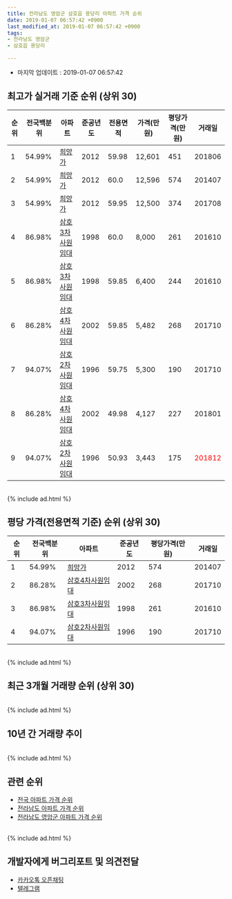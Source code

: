 ```yaml
---
title: 전라남도 영암군 삼호읍 용당리 아파트 가격 순위
date: 2019-01-07 06:57:42 +0900
last_modified_at: 2019-01-07 06:57:42 +0900
tags:
- 전라남도 영암군
- 삼호읍 용당리

---
```


* 마지막 업데이트 : 2019-01-07 06:57:42

## 최고가 실거래 기준 순위 (상위 30)


|순위|전국백분위|아파트|준공년도|전용면적|가격(만원)|평당가격(만원)|거래일|
|---|---|---|---|---|---|---|---|
|1|54.99%|[희망가](https://search.naver.com/search.naver?query=%EC%A0%84%EB%9D%BC%EB%82%A8%EB%8F%84+%EC%98%81%EC%95%94%EA%B5%B0+%EC%82%BC%ED%98%B8%EC%9D%8D+%EC%9A%A9%EB%8B%B9%EB%A6%AC+%ED%9D%AC%EB%A7%9D%EA%B0%80)|2012|59.98|12,601|451|201806|
|2|54.99%|[희망가](https://search.naver.com/search.naver?query=%EC%A0%84%EB%9D%BC%EB%82%A8%EB%8F%84+%EC%98%81%EC%95%94%EA%B5%B0+%EC%82%BC%ED%98%B8%EC%9D%8D+%EC%9A%A9%EB%8B%B9%EB%A6%AC+%ED%9D%AC%EB%A7%9D%EA%B0%80)|2012|60.0|12,596|574|201407|
|3|54.99%|[희망가](https://search.naver.com/search.naver?query=%EC%A0%84%EB%9D%BC%EB%82%A8%EB%8F%84+%EC%98%81%EC%95%94%EA%B5%B0+%EC%82%BC%ED%98%B8%EC%9D%8D+%EC%9A%A9%EB%8B%B9%EB%A6%AC+%ED%9D%AC%EB%A7%9D%EA%B0%80)|2012|59.95|12,500|374|201708|
|4|86.98%|[삼호3차사원임대](https://search.naver.com/search.naver?query=%EC%A0%84%EB%9D%BC%EB%82%A8%EB%8F%84+%EC%98%81%EC%95%94%EA%B5%B0+%EC%82%BC%ED%98%B8%EC%9D%8D+%EC%9A%A9%EB%8B%B9%EB%A6%AC+%EC%82%BC%ED%98%B83%EC%B0%A8%EC%82%AC%EC%9B%90%EC%9E%84%EB%8C%80)|1998|60.0|8,000|261|201610|
|5|86.98%|[삼호3차사원임대](https://search.naver.com/search.naver?query=%EC%A0%84%EB%9D%BC%EB%82%A8%EB%8F%84+%EC%98%81%EC%95%94%EA%B5%B0+%EC%82%BC%ED%98%B8%EC%9D%8D+%EC%9A%A9%EB%8B%B9%EB%A6%AC+%EC%82%BC%ED%98%B83%EC%B0%A8%EC%82%AC%EC%9B%90%EC%9E%84%EB%8C%80)|1998|59.85|6,400|244|201610|
|6|86.28%|[삼호4차사원임대](https://search.naver.com/search.naver?query=%EC%A0%84%EB%9D%BC%EB%82%A8%EB%8F%84+%EC%98%81%EC%95%94%EA%B5%B0+%EC%82%BC%ED%98%B8%EC%9D%8D+%EC%9A%A9%EB%8B%B9%EB%A6%AC+%EC%82%BC%ED%98%B84%EC%B0%A8%EC%82%AC%EC%9B%90%EC%9E%84%EB%8C%80)|2002|59.85|5,482|268|201710|
|7|94.07%|[삼호2차사원임대](https://search.naver.com/search.naver?query=%EC%A0%84%EB%9D%BC%EB%82%A8%EB%8F%84+%EC%98%81%EC%95%94%EA%B5%B0+%EC%82%BC%ED%98%B8%EC%9D%8D+%EC%9A%A9%EB%8B%B9%EB%A6%AC+%EC%82%BC%ED%98%B82%EC%B0%A8%EC%82%AC%EC%9B%90%EC%9E%84%EB%8C%80)|1996|59.75|5,300|190|201710|
|8|86.28%|[삼호4차사원임대](https://search.naver.com/search.naver?query=%EC%A0%84%EB%9D%BC%EB%82%A8%EB%8F%84+%EC%98%81%EC%95%94%EA%B5%B0+%EC%82%BC%ED%98%B8%EC%9D%8D+%EC%9A%A9%EB%8B%B9%EB%A6%AC+%EC%82%BC%ED%98%B84%EC%B0%A8%EC%82%AC%EC%9B%90%EC%9E%84%EB%8C%80)|2002|49.98|4,127|227|201801|
|9|94.07%|[삼호2차사원임대](https://search.naver.com/search.naver?query=%EC%A0%84%EB%9D%BC%EB%82%A8%EB%8F%84+%EC%98%81%EC%95%94%EA%B5%B0+%EC%82%BC%ED%98%B8%EC%9D%8D+%EC%9A%A9%EB%8B%B9%EB%A6%AC+%EC%82%BC%ED%98%B82%EC%B0%A8%EC%82%AC%EC%9B%90%EC%9E%84%EB%8C%80)|1996|50.93|3,443|175|<span style="color:red">201812</span>|


<br>
{% include ad.html %}
<br>

## 평당 가격(전용면적 기준) 순위 (상위 30)


|순위|전국백분위|아파트|준공년도|평당가격(만원)|거래일|
|---|---|---|---|---|---|
|1|54.99%|[희망가](https://search.naver.com/search.naver?query=%EC%A0%84%EB%9D%BC%EB%82%A8%EB%8F%84+%EC%98%81%EC%95%94%EA%B5%B0+%EC%82%BC%ED%98%B8%EC%9D%8D+%EC%9A%A9%EB%8B%B9%EB%A6%AC+%ED%9D%AC%EB%A7%9D%EA%B0%80)|2012|574|201407|
|2|86.28%|[삼호4차사원임대](https://search.naver.com/search.naver?query=%EC%A0%84%EB%9D%BC%EB%82%A8%EB%8F%84+%EC%98%81%EC%95%94%EA%B5%B0+%EC%82%BC%ED%98%B8%EC%9D%8D+%EC%9A%A9%EB%8B%B9%EB%A6%AC+%EC%82%BC%ED%98%B84%EC%B0%A8%EC%82%AC%EC%9B%90%EC%9E%84%EB%8C%80)|2002|268|201710|
|3|86.98%|[삼호3차사원임대](https://search.naver.com/search.naver?query=%EC%A0%84%EB%9D%BC%EB%82%A8%EB%8F%84+%EC%98%81%EC%95%94%EA%B5%B0+%EC%82%BC%ED%98%B8%EC%9D%8D+%EC%9A%A9%EB%8B%B9%EB%A6%AC+%EC%82%BC%ED%98%B83%EC%B0%A8%EC%82%AC%EC%9B%90%EC%9E%84%EB%8C%80)|1998|261|201610|
|4|94.07%|[삼호2차사원임대](https://search.naver.com/search.naver?query=%EC%A0%84%EB%9D%BC%EB%82%A8%EB%8F%84+%EC%98%81%EC%95%94%EA%B5%B0+%EC%82%BC%ED%98%B8%EC%9D%8D+%EC%9A%A9%EB%8B%B9%EB%A6%AC+%EC%82%BC%ED%98%B82%EC%B0%A8%EC%82%AC%EC%9B%90%EC%9E%84%EB%8C%80)|1996|190|201710|


<br>
{% include ad.html %}
<br>

## 최근 3개월 거래량 순위 (상위 30)


<div style="width:100%;">
    <canvas id="deal_count_ranking" height="250"></canvas>
</div>


<script>
new Chart(document.getElementById("deal_count_ranking"), {
    type: 'horizontalBar',
    data: {
        labels: ['삼호2차사원임대', '삼호3차사원임대', '삼호4차사원임대', '희망가'],
        datasets: [{
            label: '실거래 수',
            data: [31, 9, 8, 7],
            borderColor: "rgba(255, 0, 128, 1)",
            backgroundColor: "rgba(255, 0, 128, 0.5)",
            fill: false,
        }]
    },
    options: {
        responsive: true,
        title: {
            display: true,
            text: '최근 3개월 거래량 순위'
        },
        tooltips: {
            mode: 'index',
            intersect: false,
            callbacks: {
                title: function(tooltipItems, data) {
                    return "실거래 수:";
                },
                label: function(tooltipItem, data) {
                    return data.labels[tooltipItem.index] + ": " + tooltipItem.xLabel;
                }
            }
        },
        hover: {
            mode: 'nearest',
            intersect: true
        },
        scales: {
            xAxes: [{
                display: true,
                scaleLabel: {
                    display: true,
                    labelString: '실거래 수'
                },
                ticks: {
                    suggestedMin: 0,
                }
            }],
            yAxes: [{
                display: true,
                ticks: {
                    autoSkip: false,
                    callback: function(value, index, values) {
                        if (value.length > 15)
                            return value.substr(0, 13) + "...";
                        else
                            return value;
                    }
                },
                scaleLabel: {
                    display: false,
                }
            }]
        }
    }
});

</script>


<br>
{% include ad.html %}
<br>

## 10년 간 거래량 추이


<div style="width:100%;">
    <canvas id="deal_progress" height="250"></canvas>
</div>

<script>
new Chart(document.getElementById("deal_progress"), {
    type: 'line',
    data: {
        labels: ['200901','200902','200903','200904','200905','200906','200907','200908','200909','200910','200911','200912','201001','201002','201003','201004','201005','201006','201007','201008','201009','201010','201011','201012','201101','201102','201103','201104','201105','201106','201107','201108','201109','201110','201111','201112','201201','201202','201203','201204','201205','201206','201207','201208','201209','201210','201211','201212','201301','201302','201303','201304','201305','201306','201307','201308','201309','201310','201311','201312','201401','201402','201403','201404','201405','201406','201407','201408','201409','201410','201411','201412','201501','201502','201503','201504','201505','201506','201507','201508','201509','201510','201511','201512','201601','201602','201603','201604','201605','201606','201607','201608','201609','201610','201611','201612','201701','201702','201703','201704','201705','201706','201707','201708','201709','201710','201711','201712','201801','201802','201803','201804','201805','201806','201807','201808','201809','201810','201811','201812','201901'],
        datasets: [{
            label: '실거래 수',
            pointRadius: 1,
            data: [0, 0, 0, 0, 0, 0, 0, 0, 0, 0, 0, 0, 0, 0, 0, 0, 0, 0, 0, 0, 0, 0, 0, 0, 0, 0, 0, 0, 0, 0, 0, 0, 0, 0, 0, 0, 0, 0, 0, 0, 0, 0, 0, 0, 0, 0, 11, 34, 1, 26, 20, 19, 15, 17, 2, 0, 0, 1, 1, 11, 3, 11, 9, 8, 6, 10, 4, 3, 0, 5, 4, 5, 5, 1, 2, 2, 1, 4, 4, 1, 3, 2, 1, 4, 2, 0, 2, 1, 0, 0, 0, 1, 3, 38, 44, 10, 11, 2, 4, 10, 11, 37, 6, 8, 6, 23, 11, 21, 20, 6, 9, 28, 15, 11, 32, 13, 9, 21, 28, 26, 1],
            borderColor: "rgba(255, 201, 14, 1)",
            backgroundColor: "rgba(255, 201, 14, 0.5)",
            fill: true,
        }]
    },
    options: {
        responsive: true,
        title: {
            display: true,
            text: '10년간 거래량 추이'
        },
        tooltips: {
            mode: 'index',
            intersect: false,
        },
        hover: {
            mode: 'nearest',
            intersect: true
        },
        scales: {
            xAxes: [{
                display: true,
                scaleLabel: {
                    display: true,
                    labelString: '년/월'
                }
            }],
            yAxes: [{
                display: true,
                ticks: {
                    suggestedMin: 0,
                },
                scaleLabel: {
                    display: true,
                    labelString: '실거래 수'
                }
            }]
        }
    }
});

</script>


<br>
{% include ad.html %}
<br>

## 관련 순위

- [전국 아파트 가격 순위](https://inasie.github.io/apt-ranking/전국)
- [전라남도 아파트 가격 순위](https://inasie.github.io/apt-ranking/전라남도)
- [전라남도 영암군 아파트 가격 순위](https://inasie.github.io/apt-ranking/전라남도-영암군)


<br>
{% include ad.html %}
<br>

## 개발자에게 버그리포트 및 의견전달

- [카카오톡 오픈채팅](https://open.kakao.com/o/gLJUAP4)
- [텔레그램](https://t.me/inasie)

